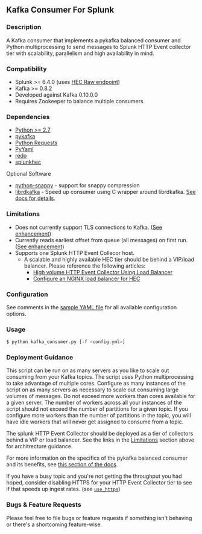 ## Kafka Consumer For Splunk
### Description
A Kafka consumer that implements a pykafka balanced consumer and Python multiprocessing to send messages to Splunk HTTP Event collector tier with scalability, parallelism and high availability in mind.

### Compatibility
* Splunk >= 6.4.0 (uses [HEC Raw endpoint](http://docs.splunk.com/Documentation/Splunk/latest/RESTREF/RESTinput#services.2Fcollector.2Fraw))
* Kafka >= 0.8.2
* Developed against Kafka 0.10.0.0
* Requires Zookeeper to balance multiple consumers

### Dependencies
* [Python >= 2.7](https://www.python.org/downloads/)
* [pykafka](https://github.com/Parsely/pykafka)
* [Python Requests](http://docs.python-requests.org/en/master/)
* [PyYaml](http://pyyaml.org/)
* [redo](https://pypi.python.org/pypi/redo)
* [splunkhec](https://github.com/sghaskell/kafka-splunk-consumer/blob/master/splunkhec.py)

Optional Software
* [python-snappy](https://pypi.python.org/pypi/python-snappy) - support for snappy compression
* [librdkafka](https://github.com/edenhill/librdkafka) - Speed up consumer using C wrapper around librdkafka. [See docs for details](http://pykafka.readthedocs.io/en/latest/roadmap.html?highlight=rdkafka#pure-python-vs-rdkafka).

### Limitations
* Does not currently support TLS connections to Kafka. ([See enhancement](https://github.com/sghaskell/kafka-splunk-consumer/issues/2))
* Currently reads earliest offset from queue (all messages) on first run. ([See enhancement](https://github.com/sghaskell/kafka-splunk-consumer/issues/2))
* Supports one Splunk HTTP Event Collecor host.
  * A scalable and highly available HEC tier should be behind a VIP/load balancer. Please reference the following articles:
    * [High volume HTTP Event Collector Using Load Balancer](http://dev.splunk.com/view/event-collector/SP-CAAAE9Q)
    * [Configure an NGINX load balancer for HEC](http://dev.splunk.com/view/event-collector/SP-CAAAE9Q)

### Configuration
See comments in the [sample YAML file](https://github.com/sghaskell/kafka-splunk-consumer/blob/master/kafka_consumer.yml) for all available configuration options.

### Usage
```bash
$ python kafka_consumer.py [-f <config.yml>]
```

### Deployment Guidance
This script can be run on as many servers as you like to scale out consuming from your Kafka topics. The script uses Python multiprocessing to take advantage of multiple cores. Configure as many instances of the script on as many servers as necessary to scale out consuming large volumes of messages. Do not exceed more workers than cores available for a given server. The number of workers across all your instances of the script should not exceed the number of partitions for a given topic. If you configure more workers than the number of partitions in the topic, you will have idle workers that will never get assigned to consume from a topic.

The splunk HTTP Event Collector should be deployed as a tier of collectors behind a VIP or load balancer. See the links in the [Limitations](https://github.com/sghaskell/kafka-splunk-consumer#limitations) section above for architrecture guidance.

For more information on the specifics of the pykafka balanced consumer and its benefits, see [this section of the docs](http://pykafka.readthedocs.io/en/latest/roadmap.html#simpleconsumer-vs-balancedconsumer).

If you have a busy topic and you're not getting the throughput you had hoped, consider disabling HTTPS for your HTTP Event Collector tier to see if that speeds up ingest rates. (see [`use_https`](https://github.com/sghaskell/kafka-splunk-consumer/blob/master/kafka_consumer.yml#L42))

### Bugs & Feature Requests
Please feel free to file bugs or feature requests if something isn't behaving or there's a shortcoming feature-wise.
